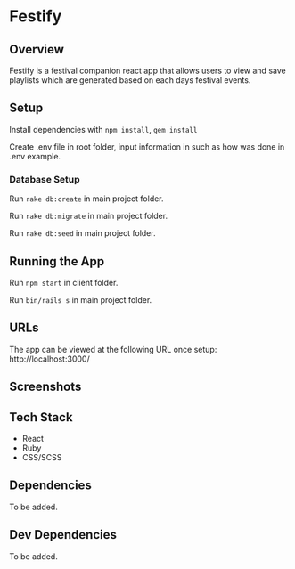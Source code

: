 # Festify

## Overview
Festify is a festival companion react app that allows users to view and save playlists which are generated based on each days festival events.

## Setup

Install dependencies with `npm install`, `gem install`

Create .env file in root folder, input information in such as how was done in .env example.

### Database Setup
Run `rake db:create` in main project folder.

Run `rake db:migrate` in main project folder.

Run `rake db:seed` in main project folder.


## Running the App 
Run `npm start` in client folder.

Run `bin/rails s` in main project folder.

## URLs
The app can be viewed at the following URL once setup:
http://localhost:3000/

## Screenshots

## Tech Stack 
- React 
- Ruby
- CSS/SCSS

## Dependencies
To be added. 

## Dev Dependencies 
To be added.
